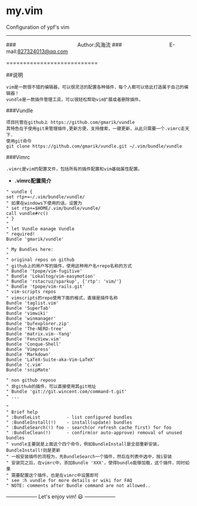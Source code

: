 my.vim
===========================
Configuration of ypf's vim

****
###　　　　　　　　　　　　Author:风海流
###　　　　　　　　　 E-mail:827324013@qq.com

===========================



##说明

    vim是一款很不错的编辑器，可以很灵活的配置各种插件，每个人都可以依此打造属于自己的编辑器！
    vundle是一款插件管理工具，可以很轻松帮助vim扩展或者删除插件。


###Vundle

    项目托管在github上 https://github.com/gmarik/vundle
    其特色在于使用git来管理插件,更新方便，支持搜索，一键更新，从此只需要一个.vimrc走天下.
    使用git命令
    git clone https://github.com/gmarik/vundle.git ~/.vim/bundle/vundle


###Vimrc

    .vimrc是vim的配置文件，包括所有的插件配置和vim基础属性配置。

* **.vimrc配置简介**
```vim
" vundle {
set rtp+=~/.vim/bundle/vundle/
" 如果在windows下使用的话，设置为
" set rtp+=$HOME/.vim/bundle/vundle/
call vundle#rc()
" }
"
" let Vundle manage Vundle
" required!
Bundle 'gmarik/vundle'
  
" My Bundles here:
"
" original repos on github
" github上的用户写的插件，使用这种用户名+repo名称的方式
" Bundle 'tpope/vim-fugitive'
" Bundle 'Lokaltog/vim-easymotion'
" Bundle 'rstacruz/sparkup', {'rtp': 'vim/'}
" Bundle 'tpope/vim-rails.git'
" vim-scripts repos
" vimscripts的repo使用下面的格式，直接是插件名称
Bundle 'taglist.vim'
Bundle 'SuperTab'
Bundle 'vimwiki'
Bundle 'winmanager'
Bundle 'bufexplorer.zip'
Bundle 'The-NERD-tree'
Bundle 'matrix.vim--Yang'
Bundle 'FencView.vim'
Bundle 'Conque-Shell'
Bundle 'Vimpress'
Bundle 'Markdown'
Bundle 'LaTeX-Suite-aka-Vim-LaTeX'
Bundle 'c.vim'
Bundle 'snipMate'
  
" non github reposo
" 非github的插件，可以直接使用其git地址
" Bundle 'git://git.wincent.com/command-t.git'
" ...
  
"
" Brief help
" :BundleList          - list configured bundles
" :BundleInstall(!)    - install(update) bundles
" :BundleSearch(!) foo - search(or refresh cache first) for foo
" :BundleClean(!)      - confirm(or auto-approve) removal of unused bundles
" vundle主要就是上面这个四个命令，例如BundleInstall是全部重新安装，BundleInstall!则是更新
" 一般安装插件的流程为，先BundleSearch一个插件，然后在列表中选中，按i安装
" 安装完之后，在vimrc中，添加Bundle 'XXX'，使得bundle能够加载，这个插件，同时如果
" 需要配置这个插件，也是在vimrc中设置即可
" see :h vundle for more details or wiki for FAQ
" NOTE: comments after Bundle command are not allowed..
```

——————
    Let's enjoy vim! :smiley:
——————
     
